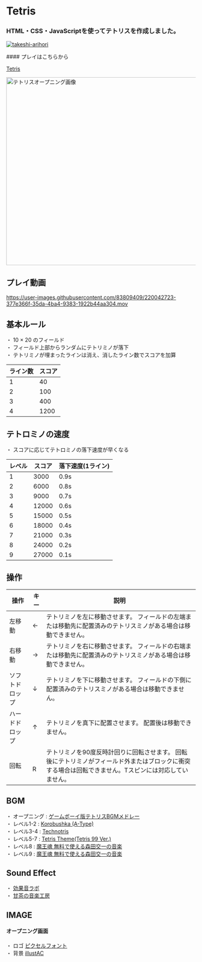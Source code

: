 # Tetris

### HTML・CSS・JavaScriptを使ってテトリスを作成しました。
<p align="left">
  <a href="https://github.com/takeshi-arihori/Tetris/">
    <img src="https://komarev.com/ghpvc/?username=takeshi-arihori" alt="takeshi-arihori" />
  </a>
</p>
#### プレイはこちらから

[Tetris](https://tetris20230212.firebaseapp.com/)
  
<img width="700" height="500" alt="テトリスオープニング画像" src="https://user-images.githubusercontent.com/83809409/219990097-b3df0faf-8a8b-4d28-8b2a-507b33f17d0d.png">   
  
## プレイ動画

https://user-images.githubusercontent.com/83809409/220042723-377e366f-35da-4ba4-9383-1922b44aa304.mov  
  
  

## 基本ルール

・ 10 × 20 のフィールド  
・ フィールド上部からランダムにテトリミノが落下  
・ テトリミノが埋まったラインは消え、消したライン数でスコアを加算  

|    ライン数     |     スコア      |
| ------------- | ------------- |
|       1       |       40       |
|       2       |       100       |
|       3       |       400       |
|       4       |       1200       |

  
## テトロミノの速度

・ スコアに応じてテトロミノの落下速度が早くなる  
  

|     レベル     |       スコア      |   落下速度(1ライン)  |
| ------------- | --------------- |  ---------------  |
|       1       |       3000      |        0.9s       |
|       2       |       6000      |        0.8s       |
|       3       |       9000      |        0.7s       |
|       4       |       12000     |        0.6s       |
|       5       |       15000     |        0.5s       |
|       6       |       18000     |        0.4s       |
|       7       |       21000     |        0.3s       |
|       8       |       24000     |        0.2s       |
|       9       |       27000     |        0.1s       |
  
  
## 操作
  
|   操作   |   キー |   説明   |
| ------ | ------ |  ------  |
|      左移動     |   ←  | テトリミノを左に移動させます。    フィールドの左端または移動先に配置済みのテトリスミノがある場合は移動できません。 |
|      右移動     |   →   | テトリミノを右に移動させます。    フィールドの右端または移動先に配置済みのテトリスミノがある場合は移動できません。|
|    ソフトドロップ   |   ↓  | テトリミノを下に移動させます。    フィールドの下側に配置済みのテトリスミノがある場合は移動できません。|
|    ハードドロップ   |   ↑  | テトリミノを真下に配置させます。    配置後は移動できません。 |
|       回転     | 　 R   | テトリミノを90度反時計回りに回転させます。 回転後にテトリミノがフィールド外またはブロックに衝突する場合は回転できません。Tスピンには対応していません。|




## BGM
・ オープニング : [ゲームボーイ版テトリスBGMメドレー](https://youtu.be/rAsxs6PBa0U)  
・ レベル1-2 : [Korobushka (A-Type)](https://youtu.be/NGnUbUMD4N0)  
・ レベル3-4 : [Technotris](https://youtu.be/gdjXo59DNb4)  
・ レベル5-7 : [Tetris Theme(Tetris 99 Ver.)](https://youtu.be/y2ambwiuPWs)  
・ レベル8 : [魔王魂 無料で使える森田交一の音楽](https://maou.audio/)  
・ レベル9 : [魔王魂 無料で使える森田交一の音楽](https://maou.audio/)  

## Sound Effect
・ [効果音ラボ](https://soundeffect-lab.info/sound/button/)  
・ [甘茶の音楽工房](https://amachamusic.chagasi.com/music_retrogamecenter.html)  

## IMAGE
#### オープニング画面
・ ロゴ [ピクセルフォント](https://fontmeme.com/ja/font-pixel-style/)  
・ 背景 [illustAC](https://www.ac-illust.com/)  

